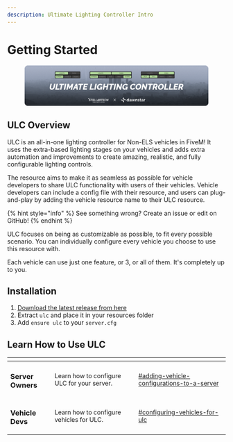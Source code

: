 ```yaml
---
description: Ultimate Lighting Controller Intro
---
```


# Getting Started

<figure><img src="../.gitbook/assets/209438952-b931af04-f7b5-45bb-b2df-514d6c28d751.png" alt=""><figcaption></figcaption></figure>

## ULC Overview

ULC is an all-in-one lighting controller for Non-ELS vehicles in FiveM! It uses the extra-based lighting stages on your vehicles and adds extra automation and improvements to create amazing, realistic, and fully configurable lighting controls.

The resource aims to make it as seamless as possible for vehicle developers to share ULC functionality with users of their vehicles. Vehicle developers can include a config file with their resource, and users can plug-and-play by adding the vehicle resource name to their ULC resource.

{% hint style="info" %}
See something wrong? Create an issue or edit on GitHub!
{% endhint %}

ULC focuses on being as customizable as possible, to fit every possible scenario. You can individually configure every vehicle you choose to use this resource with.

Each vehicle can use just one feature, or 3, or all of them. It's completely up to you.

## Installation

1. [Download the latest release from here](https://github.com/Flohhhhh/ultimate-lighting-controller/releases)
2. Extract `ulc` and place it in your resources folder
3. Add `ensure ulc` to your `server.cfg`

## Learn How to Use ULC

<table data-view="cards"><thead><tr><th></th><th></th><th></th><th data-hidden data-card-target data-type="content-ref"></th></tr></thead><tbody><tr><td><h3>Server Owners</h3></td><td>Learn how to configure ULC for your server.</td><td></td><td><a href="configuration/#adding-vehicle-configurations-to-a-server">#adding-vehicle-configurations-to-a-server</a></td></tr><tr><td><h3>Vehicle Devs</h3></td><td>Learn how to configure vehicles for ULC.</td><td></td><td><a href="configuration/#configuring-vehicles-for-ulc">#configuring-vehicles-for-ulc</a></td></tr></tbody></table>
